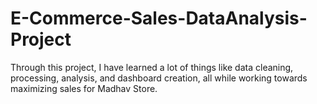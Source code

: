 # E-Commerce-Sales-DataAnalysis-Project
Through this project, I have learned a lot of things like data cleaning, processing, analysis, and dashboard creation, all while working towards maximizing sales for Madhav Store.
